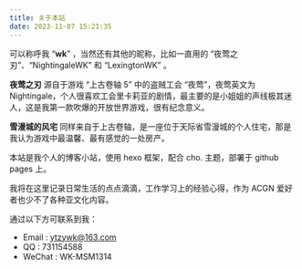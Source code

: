 ```yaml
---
title: 关于本站
date: 2023-11-07 15:21:35
---
```

<!-- 称呼我 wk 就行 ✨

## 📌膝盖中箭之地
是我创立的游戏交流组织，我们的讨论话题包括但不限于：

- 动漫分享
- 游戏联机
- 日常吹水
- 瑟图暗示
- 鸽王之王
- 冷群能手
- 梗警告

欢迎对 ACGN 文化感兴趣的你加入我们

## 📌Minecraft 服务器
膝盖中箭之地官方的游戏联机服务，用自己的电脑在家搭建的 java 版我的世界服务器，免费提供给群内的成员，为大家提供一个稳定且官方的联机服务

在膝盖中箭之地，不仅是 Minecraft，我们更多的是一起愉快玩耍，一起分享快乐

具体加入方式请看本站首页顶部的的“如何加入”

QQ：731154588
Email：ytzywk@163.com -->

可以称呼我 “**wk**” ，当然还有其他的昵称，比如一直用的 “夜莺之刃”、“NightingaleWK” 和 “LexingtonWK” 。

**夜莺之刃** 源自于游戏 “上古卷轴 5” 中的盗贼工会 “夜莺”，夜莺英文为 Nightingale，个人很喜欢工会里卡莉亚的剧情，最主要的是小姐姐的声线极其迷人，这是我第一款吹爆的开放世界游戏，很有纪念意义。

**雪漫城的风宅** 同样来自于上古卷轴，是一座位于天际省雪漫城的个人住宅，那是我认为游戏中最温馨、最有感觉的一处房产。

本站是我个人的博客小站，使用 hexo 框架，配合 cho. 主题，部署于 github pages 上。

我将在这里记录日常生活的点点滴滴，工作学习上的经验心得，作为 ACGN 爱好者也少不了各种亚文化内容。

通过以下方可联系到我：
- Email : ytzywk@163.com
- QQ : 731154588
- WeChat : WK-MSM1314

